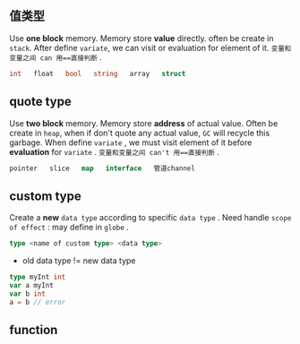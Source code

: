 ##  值类型 
Use **one block** memory.
Memory store **value** directly.
often be create in `stack`.
After define `variate`, we can visit or evaluation for element of it.
`变量和变量之间 can 用==直接判断` .
```go
int   float   bool   string   array   struct
```



##  quote type 
Use **two block** memory.
Memory store **address** of actual value.
Often be create in `heap`, when if don't quote any actual value, `GC` will recycle this garbage.
When define `variate` , we must visit element of it   before **evaluation** for `variate` .
`变量和变量之间 can't 用==直接判断` .
```go
pointer   slice   map   interface   管道channel
```



##  custom type 
Create a **new** `data type` according to specific `data type` .
Need handle `scope of effect` : may define in `globe` .
```go
type <name of custom type> <data type>
```

* old data type  !=  new data type
```go
type myInt int
var a myInt
var b int
a = b // error
```



##  function 




